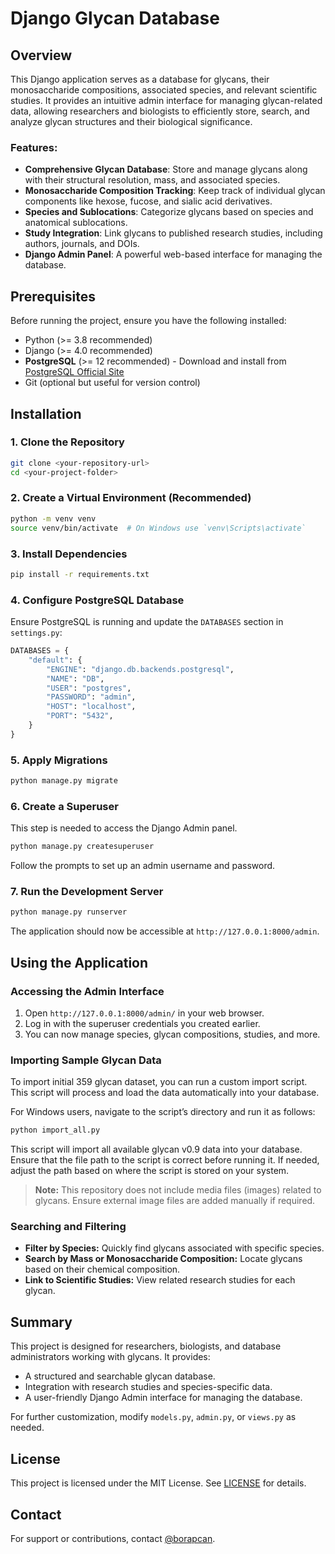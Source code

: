 # Django Glycan Database

## Overview
This Django application serves as a database for glycans, their monosaccharide compositions, associated species, and relevant scientific studies. It provides an intuitive admin interface for managing glycan-related data, allowing researchers and biologists to efficiently store, search, and analyze glycan structures and their biological significance.

### Features:
- **Comprehensive Glycan Database**: Store and manage glycans along with their structural resolution, mass, and associated species.
- **Monosaccharide Composition Tracking**: Keep track of individual glycan components like hexose, fucose, and sialic acid derivatives.
- **Species and Sublocations**: Categorize glycans based on species and anatomical sublocations.
- **Study Integration**: Link glycans to published research studies, including authors, journals, and DOIs.
- **Django Admin Panel**: A powerful web-based interface for managing the database.

## Prerequisites
Before running the project, ensure you have the following installed:

- Python (>= 3.8 recommended)
- Django (>= 4.0 recommended)
- **PostgreSQL** (>= 12 recommended) - Download and install from [PostgreSQL Official Site](https://www.postgresql.org/)
- Git (optional but useful for version control)

## Installation

### 1. Clone the Repository
```sh
git clone <your-repository-url>
cd <your-project-folder>
```

### 2. Create a Virtual Environment (Recommended)
```sh
python -m venv venv
source venv/bin/activate  # On Windows use `venv\Scripts\activate`
```

### 3. Install Dependencies
```sh
pip install -r requirements.txt
```

### 4. Configure PostgreSQL Database
Ensure PostgreSQL is running and update the `DATABASES` section in `settings.py`:

```python
DATABASES = {
    "default": {
        "ENGINE": "django.db.backends.postgresql",
        "NAME": "DB",
        "USER": "postgres",
        "PASSWORD": "admin",
        "HOST": "localhost",
        "PORT": "5432",
    }
}
```

### 5. Apply Migrations
```sh
python manage.py migrate
```

### 6. Create a Superuser
This step is needed to access the Django Admin panel.
```sh
python manage.py createsuperuser
```
Follow the prompts to set up an admin username and password.

### 7. Run the Development Server
```sh
python manage.py runserver
```
The application should now be accessible at `http://127.0.0.1:8000/admin`.

## Using the Application
### Accessing the Admin Interface
1. Open `http://127.0.0.1:8000/admin/` in your web browser.
2. Log in with the superuser credentials you created earlier.
3. You can now manage species, glycan compositions, studies, and more.

### Importing Sample Glycan Data
To import initial 359 glycan dataset, you can run a custom import script. This script will process and load the data automatically into your database.

For Windows users, navigate to the script’s directory and run it as follows:
```sh
python import_all.py
```
This script will import all available glycan v0.9 data into your database. Ensure that the file path to the script is correct before running it. If needed, adjust the path based on where the script is stored on your system.

> **Note:** This repository does not include media files (images) related to glycans. Ensure external image files are added manually if required.

### Searching and Filtering
- **Filter by Species:** Quickly find glycans associated with specific species.
- **Search by Mass or Monosaccharide Composition:** Locate glycans based on their chemical composition.
- **Link to Scientific Studies:** View related research studies for each glycan.

## Summary
This project is designed for researchers, biologists, and database administrators working with glycans. It provides:
- A structured and searchable glycan database.
- Integration with research studies and species-specific data.
- A user-friendly Django Admin interface for managing the database.

For further customization, modify `models.py`, `admin.py`, or `views.py` as needed.

## License
This project is licensed under the MIT License. See [LICENSE](LICENSE) for details.

## Contact
For support or contributions, contact [@borapcan](https://github.com/borapcan).
